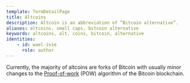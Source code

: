 ```yaml
---
template: TermDetailPage
title: Altcoins
description: Altcoin is an abbreviation of “Bitcoin alternative”.
aliases: altcoins, small caps, bitcoin alternative
keywords: altcoins, alt, coins, bitcoin, alternative
identities: 
    - id: wael-ivie
      role: author
---
```


Currently, the majority of altcoins are forks of Bitcoin with usually minor changes to the [Proof-of-work](/en/terms/proof-of-work.md) (POW) algorithm of the Bitcoin blockchain.